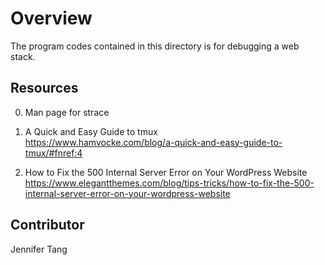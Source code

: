 # Overview #
The program codes contained in this directory is for debugging a web stack.  

## Resources ##
0. Man page for strace  

1. A Quick and Easy Guide to tmux  
https://www.hamvocke.com/blog/a-quick-and-easy-guide-to-tmux/#fnref:4  

2. How to Fix the 500 Internal Server Error on Your WordPress Website  
https://www.elegantthemes.com/blog/tips-tricks/how-to-fix-the-500-internal-server-error-on-your-wordpress-website  

## Contributor ##
Jennifer Tang  
